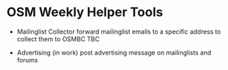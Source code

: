OSM Weekly Helper Tools
=======

* Mailinglist Collector
forward mailinglist emails to a specific address to collect them to OSMBC TBC

* Advertising (in work)
post advertising message on mailinglists and forums
